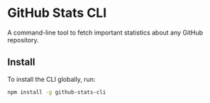 # GitHub Stats CLI

A command-line tool to fetch important statistics about any GitHub repository.

## Install

To install the CLI globally, run:

```bash
npm install -g github-stats-cli
